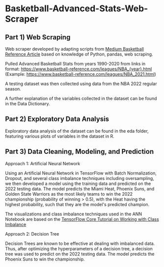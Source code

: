 # Basketball-Advanced-Stats-Web-Scraper

## Part 1) Web Scraping

Web scraper developed by adapting scripts from [Medium Basketball Reference Article](https://medium.com/analytics-vidhya/intro-to-scraping-basketball-reference-data-8adcaa79664a) based on knowledge of Python, pandas, web scraping. 

Pulled Advanced Basketball Stats from years 1990-2020 from links in format:
https://www.basketball-reference.com/leagues/NBA_{year}.html (Example: https://www.basketball-reference.com/leagues/NBA_2021.html)

A testing dataset was then collected using data from the NBA 2022 regular season. 

A further explanation of the variables collected in the dataset can be found in the Data Dictionary.

## Part 2) Exploratory Data Analysis

Exploratory data analysis of the dataset can be found in the eda folder, featuring various plots of variables in the dataset in R. 

## Part 3) Data Cleaning, Modeling, and Prediction

Approach 1: Artificial Neural Network

Using an Artificial Neural Network in TensorFlow with Batch Normalization, Dropout, and several class imbalance techniques including oversampling, we then developed a model using the training data and predicted on the 2022 testing data. The model predicts the Miami Heat, Phoenix Suns, and Golden State Warriors as the most likely teams to win the 2022 championship (probability of winning > 0.5), with the Heat having the highest probability, such that they are the model's predicted champion. 

The visualizations and class imbalance techniques used in the ANN Notebook are based on the [TensorFlow Core Tutorial on Working with Class Imbalance](https://www.tensorflow.org/tutorials/structured_data/imbalanced_data)

Approach 2: Decision Tree

Decision Trees are known to be effective at dealing with imbalanced data. Thus, after optimizing the hyperparameters of a decision tree, a decision tree was used to predict on the 2022 testing data. The model predicts the Phoenix Suns to win the championship.
